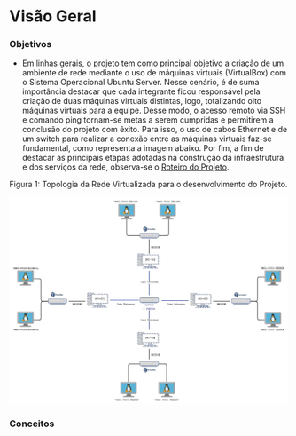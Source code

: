 # Visão Geral

<h3>Objetivos</h3>

- Em linhas gerais, o projeto tem como principal objetivo a criação de um ambiente de rede mediante o uso de máquinas virtuais (VirtualBox) com o Sistema Operacional Ubuntu Server. Nesse cenário, é de suma importância destacar que cada integrante ficou responsável pela criação de duas máquinas virtuais distintas, logo, totalizando oito máquinas virtuais para a equipe. Desse modo, o acesso remoto via SSH e comando ping tornam-se metas a serem cumpridas e permitirem a conclusão do projeto com êxito. Para isso, o uso de cabos Ethernet e de um switch para realizar a conexão entre as máquinas virtuais faz-se fundamental, como representa a imagem abaixo. Por fim, a fim de destacar as principais etapas adotadas na construção da infraestrutura e dos serviços da rede, observa-se o [Roteiro do Projeto](https://github.com/pedrohenriquee8/redes-grupo6-914/blob/main/projeto-2b-sred/Roteiro.md).
<p>Figura 1: Topologia da Rede Virtualizada para o desenvolvimento do Projeto.</p>
<img src="assets/topologia-rede.jpg" alt="Topologia da Rede" title="Figura 1: Topologia da Rede Virtualizada." width="800">

<h3>Conceitos</h3>
